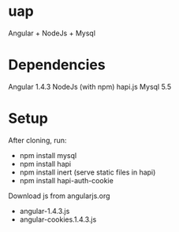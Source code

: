 # uap
Angular + NodeJs + Mysql

# Dependencies
Angular 1.4.3
NodeJs (with npm)
hapi.js
Mysql 5.5

# Setup
After cloning, run:
- npm install mysql
- npm install hapi
- npm install inert (serve static files in hapi)
- npm install hapi-auth-cookie

Download js from angularjs.org
- angular-1.4.3.js
- angular-cookies.1.4.3.js
